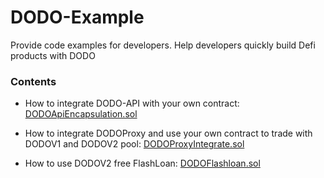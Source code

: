 # DODO-Example

Provide code examples for developers. Help developers quickly build Defi products with DODO

### Contents

- How to integrate DODO-API with your own contract: [DODOApiEncapsulation.sol](https://github.com/DODOEX/dodo-example/blob/main/contracts/DODOApiEncapsulation.sol)

- How to integrate DODOProxy and use your own contract to trade with DODOV1 and DODOV2 pool: [DODOProxyIntegrate.sol](https://github.com/DODOEX/dodo-example/blob/main/contracts/DODOProxyIntegrate.sol)

- How to use DODOV2 free FlashLoan: [DODOFlashloan.sol](https://github.com/DODOEX/dodo-example/blob/main/contracts/DODOFlashloan.sol)
